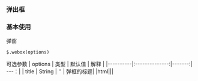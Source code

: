 <link rel="stylesheet" href="/theme/css/common/common.css">
<script src="https://cdnjs.cloudflare.com/ajax/libs/jquery/1.9.1/jquery.js"></script>
<script src="/theme/js/common/ui/webox.js"></script>

### 弹出框

### 基本使用
<span class="ui-btn">弹窗</span>
```
$.webox(options)
```
可选参数
| options  |      类型      |  默认值 | 解释 |
|----------|:--------------:|-------:| ---：|
| title    |  String      | '' | 弹框的标题|
|html|||


<script type="text/javascript">
	$('.ui-btn').click(function () {
		$.alertWindow(400, 200, '<p>正文</p>', false, $.noop)
	})
</script>
